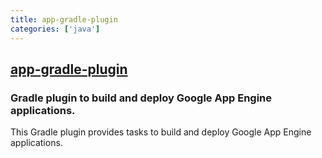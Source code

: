 ```yaml
---
title: app-gradle-plugin
categories: ['java']
---
```

## [app-gradle-plugin](https://github.com/GoogleCloudPlatform/app-gradle-plugin)

### Gradle plugin to build and deploy Google App Engine applications.


This Gradle plugin provides tasks to build and deploy Google App Engine applications.

